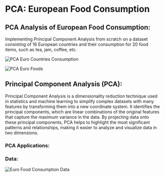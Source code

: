 # **PCA: European Food Consumption**

## PCA Analysis of European Food Consumption:
Implementing Principal Component Analysis from scratch on a dataset consisting of 16 European countries and their consumption for 20 food items, such as tea, jam, coffee, etc.

![PCA Euro Countries Consumption](https://github.com/chasediaz6/Machine-Learning-Concepts/blob/main/PCA%3A%20European%20Food%20Consumption/figs/country_food_consumption.png)

![PCA Euro Foods](https://github.com/chasediaz6/Machine-Learning-Concepts/blob/main/PCA%3A%20European%20Food%20Consumption/figs/foods.png)

## Principal Component Analysis (PCA):
Principal Component Analysis is a dimensionality reduction technique used in statistics and machine learning to simplify complex datasets with many features by transforming them into a new coordinate system. It identifies the principal components, which are linear combinations of the original features that capture the maximum variance in the data. By projecting data onto these principal components, PCA helps to highlight the most significant patterns and relationships, making it easier to analyze and visualize data in two dimensions.

### PCA Applications:


### Data: 
![Euro Food Consumption Data](https://github.com/chasediaz6/Machine-Learning-Concepts/blob/main/PCA%3A%20European%20Food%20Consumption/figs/euro_food_consumption_data.png)





